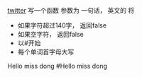 [twitter]()
写一个函数 参数为 一句话， 英文的 将
- 如果字符超过140字， 返回false
- 如果空字符， 返回false
- 以#开始
- 每个单词首字母大写

Hello miss dong
#Hello miss dong